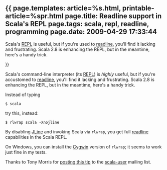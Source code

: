 {{
page.templates: article=%s.html, printable-article=%spr.html
page.title: Readline support in Scala's REPL
page.tags: scala, repl, readline, programming
page.date: 2009-04-29 17:33:44
---
Scala's [REPL][] is useful, but if
you're used to
[readline][],
you'll find it lacking and frustrating. Scala 2.8 is enhancing the
REPL, but in the meantime, here's a handy trick.

[REPL]: http://en.wikipedia.org/wiki/REPL
[readline]: http://tiswww.case.edu/php/chet/readline/rltop.html

}}

Scala's command-line interpreter (its
[REPL][]) is *highly* useful, but
if you're accustomed to
[readline][],
you'll find it lacking and frustrating. Scala 2.8 is enhancing the
REPL, but in the meantime, here's a handy trick.

Instead of typing

    $ scala

try this, instead:

    $ rlwrap scala -Xnojline

By disabling [JLine][] and invoking
Scala via `rlwrap`, you get full
[readline][]
capabilities in the Scala REPL.

On Windows, you can install the [Cygwin][]
version of `rlwrap`; it seems to work just fine in my tests.

Thanks to Tony Morris for
[posting this tip][]
to the [scala-user][]
mailing list.

[REPL]: http://en.wikipedia.org/wiki/REPL
[readline]: http://tiswww.case.edu/php/chet/readline/rltop.html
[JLine]: http://jline.sourceforge.net/
[readline]: http://tiswww.case.edu/php/chet/readline/rltop.html
[Cygwin]: http://www.cygwin.com/
[posting this tip]: http://www.nabble.com/Re:-rlwrap-with-scala-interpreter-p23291192.html
[scala-user]: http://www.nabble.com/Scala---User-f30217.html
